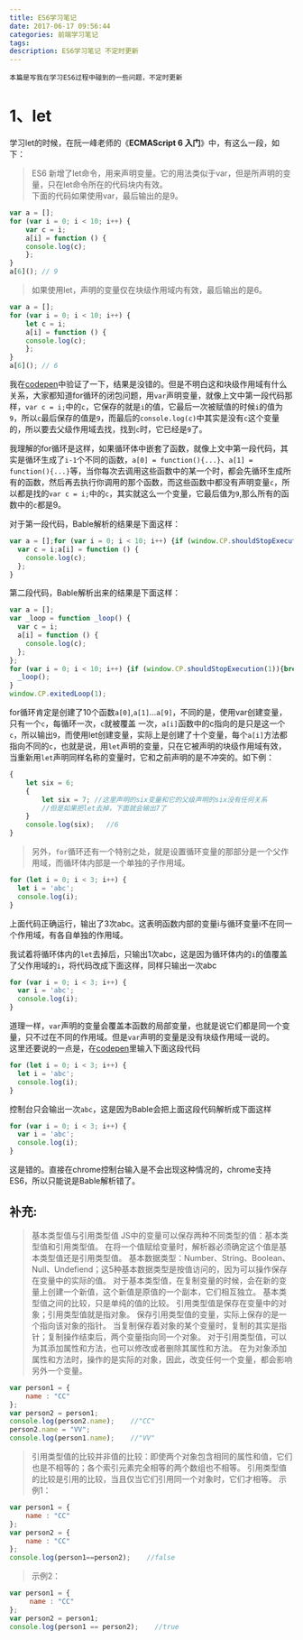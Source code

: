 ```yaml
---
title: ES6学习笔记
date: 2017-06-17 09:56:44
categories: 前端学习笔记
tags:
description: ES6学习笔记 不定时更新
---
```

  
`本篇是写我在学习ES6过程中碰到的一些问题，不定时更新`  
# 1、let  
学习let的时候，在阮一峰老师的《**ECMAScript 6 入门**》中，有这么一段，如下：  
> ES6 新增了let命令，用来声明变量。它的用法类似于var，但是所声明的变量，只在let命令所在的代码块内有效。  
下面的代码如果使用var，最后输出的是9。  
```javascript
var a = [];
for (var i = 0; i < 10; i++) {
    var c = i;
    a[i] = function () {
    console.log(c);
    };
}
a[6](); // 9
```  
> 如果使用let，声明的变量仅在块级作用域内有效，最后输出的是6。  
```javascript
var a = [];
for (var i = 0; i < 10; i++) {
    let c = i;
    a[i] = function () {
    console.log(c);
    };
}
a[6](); // 6
```  
  
我在[codepen](https://codepen.io/)中验证了一下，结果是没错的。但是不明白这和块级作用域有什么关系，大家都知道for循环的闭包问题，用`var`声明变量，就像上文中第一段代码那样，`var c = i;`中的`c`，它保存的就是`i`的值，它最后一次被赋值的时候`i`的值为`9`，所以`c`最后保存的值是`9`，而最后的`console.log(c)`中其实是没有`c`这个变量的，所以要去父级作用域去找，找到`c`时，它已经是`9`了。  
  
我理解的for循环是这样，如果循环体中嵌套了函数，就像上文中第一段代码，其实是循环生成了`i-1`个不同的函数，`a[0] = function(){...}`、`a[1] = function(){...}`等，当你每次去调用这些函数中的某一个时，都会先循环生成所有的函数，然后再去执行你调用的那个函数，而这些函数中都没有声明变量`c`，所以都是找的`var c = i;`中的`c`，其实就这么一个变量，它最后值为`9`,那么所有的函数中的`c`都是9。  
  
对于第一段代码，Bable解析的结果是下面这样：  
```javascript
var a = [];for (var i = 0; i < 10; i++) {if (window.CP.shouldStopExecution(1)){break;}
  var c = i;a[i] = function () {
    console.log(c);
  };
}
```  
第二段代码，Bable解析出来的结果是下面这样：  
```javascript
var a = [];
var _loop = function _loop() {
  var c = i;
  a[i] = function () {
    console.log(c);
  };
};
for (var i = 0; i < 10; i++) {if (window.CP.shouldStopExecution(1)){break;}
  _loop();
}
window.CP.exitedLoop(1);
```  
for循环肯定是创建了10个函数`a[0]`,`a[1]`…`a[9]`，不同的是，使用var创建变量，只有一个`c`，每循环一次，`c`就被覆盖 一次，`a[i]`函数中的c指向的是只是这一个`c`，所以输出`9`，而使用let创建变量，实际上是创建了十个变量，每个`a[i]`方法都指向不同的`c`，也就是说，用`let`声明的变量，只在它被声明的块级作用域有效，当重新用`let`声明同样名称的变量时，它和之前声明的是不冲突的。如下例：  
```javascript
{
    let six = 6;
    {
        let six = 7; //这里声明的six变量和它的父级声明的six没有任何关系
        //但是如果把let去掉，下面就会输出7了
    }
    console.log(six);   //6
}
```  
> 另外，`for`循环还有一个特别之处，就是设置循环变量的那部分是一个父作用域，而循环体内部是一个单独的子作用域。
```javascript
for (let i = 0; i < 3; i++) {
  let i = 'abc';
  console.log(i);
}
```  
上面代码正确运行，输出了3次abc。这表明函数内部的变量i与循环变量i不在同一个作用域，有各自单独的作用域。  
  
我试着将循环体内的`let`去掉后，只输出1次abc，这是因为循环体内的`i`的值覆盖了父作用域的`i`，将代码改成下面这样，同样只输出一次abc  
```javascript
for (var i = 0; i < 3; i++) {
  var i = 'abc';
  console.log(i);
}
```  
道理一样，`var`声明的变量会覆盖本函数的局部变量，也就是说它们都是同一个变量，只不过在不同的作用域。但是`var`声明的变量是没有块级作用域一说的。  
这里还要说的一点是，在[codepen](https://codepen.io/)里输入下面这段代码  
```javascript
for (let i = 0; i < 3; i++) {
  let i = 'abc';
  console.log(i);
}
```  
控制台只会输出一次`abc`，这是因为Bable会把上面这段代码解析成下面这样  
```javascript
for (var i = 0; i < 3; i++) {
  var i = 'abc';
  console.log(i);
}
```  
这是错的。直接在chrome控制台输入是不会出现这种情况的，chrome支持ES6，所以只能说是Bable解析错了。  
## **补充**:  
> 基本类型值与引用类型值
JS中的变量可以保存两种不同类型的值：基本类型值和引用类型值。
在将一个值赋给变量时，解析器必须确定这个值是基本类型值还是引用类型值。
基本数据类型：Number、String、Boolean、Null、Undefiend；这5种基本数据类型是按值访问的，因为可以操作保存在变量中的实际的值。
对于基本类型值，在复制变量的时候，会在新的变量上创建一个新值，这个新值是原值的一个副本，它们相互独立。
基本类型值之间的比较，只是单纯的值的比较。
引用类型值是保存在变量中的对象；引用类型值就是指对象。
保存引用类型值的变量，实际上保存的是一个指向该对象的指针。
当复制保存着对象的某个变量时，复制的其实是指针；复制操作结束后，两个变量指向同一个对象。
对于引用类型值，可以为其添加属性和方法，也可以修改或者删除其属性和方法。
在为对象添加属性和方法时，操作的是实际的对象，因此，改变任何一个变量，都会影响另外一个变量。
```javascript
var person1 = {
    name : "CC"
};
var person2 = person1;
console.log(person2.name);    //"CC"
person2.name = "VV";
console.log(person1.name);    //"VV"
```  
> 引用类型值的比较并非值的比较：即使两个对象包含相同的属性和值，它们也是不相等的；各个索引元素完全相等的两个数组也不相等。 
引用类型值的比较是引用的比较，当且仅当它们引用同一个对象时，它们才相等。
示例1：
```javascript
var person1 = {
    name : "CC"
};
var person2 = {
    name : "CC"
};
console.log(person1==person2);    //false
```  
> 示例2：
```javascript
var person1 = {
     name : "CC"
};
var person2 = person1;
console.log(person1 == person2);    //true
```  

